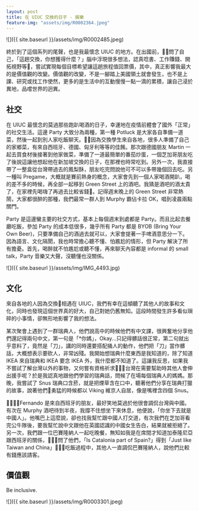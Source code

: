 ```yaml
---
layout: post
title: 在 UIUC 交換的日子 - 娛樂
feature-img: "assets/img/R0002364.jpeg"
---
```


![]({{ site.baseurl }}/assets/img/R0002485.jpeg)

終於到了這個系列的尾聲，也是我最懷念 UIUC 的地方。在出國前，問了自己，「這趟交換，你想獲得什麼？」腦中浮現很多想法，認真唸書、工作賺錢、開拓視野等，嘗試實現每個目標希望讓這趟旅程值回票價，其中，真正影響我最大的是價值觀的改變。價值觀的改變，不是一腳踏上美國領土就會發生，也不是上課、研究或找工作使然，更多的是生活中的互動慢慢一點一滴的累積，讓自己浸於異地，品嚐世界的迥異。

## 社交

在 UIUC 最懷念的莫過那些跑趴喝酒的日子，幸運地在疫情前體會了國外「正常」的社交生活。這邊 Party 大致分為兩種，第一種 Potluck 是大家各自準備一道菜，然後一起到別人家吃飯聊天。因為交換學生來自各地，很多人準備了自己的家鄉菜，有來自西班牙、德國、匈牙利等等的佳餚。那次跟德國朋友 Martin 一起去買食材後接著到他家做菜，準備了一道最簡單的番茄炒蛋，一個芝加哥朋友吃了後說這讓他想起他在新加坡交換的日子，在那裡也時常吃到。另外一次，我直接帶了一整盒從台灣帶過去的鳳梨酥，朋友吃完問說他可不可以多帶幾個回去吃。另一種叫 Pregame，大概就是賽前熱身的概念，大家會先到一個人家喝酒開趴，喝的差不多的時候，再全部一起移到 Green Street 上的酒吧。我猜是酒吧的酒太貴了，在家裡先喝嗨了再過去比較省錢。記得週末晚上的 Green Street 非常熱鬧，大家都很醉的那種，我們最常一群人到 Murphy 霸佔卡拉 OK，唱到凌晨兩點關門。

Party 是這邊蠻主要的社交方式，基本上每個週末到處都是 Party。而且比起去餐廳吃飯，參加 Party 的成本低很多，幾乎所有 Party 都是 BYOB (Bring Your Own Beer)，只要準備自己的酒過去就可以，大家會提著一手啤酒意思分一下。因為語言、文化隔閡，我也時常擔心聽不懂、怕尷尬的情形，但 Party 解決了所有擔憂。首先，喝醉就不怕尷尬或聽不懂，再來聊天內容都是 informal 的 small talk，Party 音樂又大聲，沒聽懂也沒關係。

![]({{ site.baseurl }}/assets/img/IMG_4493.jpg)

## 文化

來自各地的人因為交換相遇在 UIUC，我們有幸在這傾聽了其他人的故事和文化，同時也發現這個世界真的好大，自己對她仍舊無知。這段時間發生許多看似瑣碎的小事情，卻無形地影響了我的想法。

某次聚會上遇到了一群瑞典人，他們說高中的時候他們有中文課，很興奮地分享他們還記得兩句中文，第一句是「*你媽」，Okay...只記得髒話很正常，第二句就出乎意料了，竟然是「刀」，講的同時還要搭配捅人的動作，他們把「刀」當作髒話，大概想表示要砍人，非常凶殘。我開始想瑞典什麼東西是我知道的，除了知道 IKEA 來自瑞典和 IKEA 要念 IKEA 外，我什麼都不知道了。這讓我反思，如果我不嘗試了解台灣以外的事物，又何嘗有資格祈求台灣在需要幫助時其他人會伸出援手呢？於是我認真地跟他們學習的瑞典話，問候了在場每個瑞典人的媽媽。那晚，我嘗試了 Snus 瑞典口含菸，就是把煙草含在口中，聽著他們分享在瑞典打獵的故事，說著他們勇猛的時候都以 Viking 維京人自居，像是嘴裡含四個 Snus。

Fernando 是來自西班牙的朋友，最好笑地莫過於他很會調侃台灣與中國。有次在 Murphy 酒吧待到半夜，我撐不住想坐下來休息，他便說，「你坐下去就是中國人」。他嘴巴上這麼說，卻也找我幫忙跟中國人打交道，有次我們在芝加哥看完公牛隊後，要我幫忙說中文跟他在英國認識的中國女生告白，結果就被拒絕了。另一次，我們跟一位巴賽隆納人一起吃晚餐，無知如我是在席間才知道加泰隆尼亞跟西班牙的關係，問了他們，「Is Catalonia part of Spain?」得到「Just like Taiwan and China」吃飯過程中，其他人一直調侃巴賽隆納人，說他們比較有錢應該請客。

## 價值觀

Be inclusive.



![]({{ site.baseurl }}/assets/img/R0003301.jpeg)
